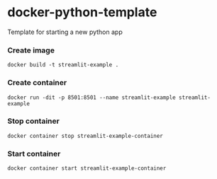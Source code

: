 # docker-python-template
Template for starting a new python app


### Create image
`docker build -t streamlit-example .`

### Create container
`docker run -dit -p 8501:8501 --name streamlit-example streamlit-example`

### Stop container
`docker container stop streamlit-example-container`

### Start container
`docker container start streamlit-example-container`